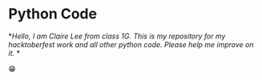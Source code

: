 # Python Code

*_Hello, I am Claire Lee from class 1G. This is my repository for my hacktoberfest work and all other python code. Please help me improve on it._ * 

😁

